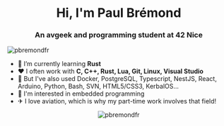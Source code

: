 <h1 align="center">Hi, I'm Paul Brémond</h1>
<h3 align="center">An avgeek and programming student at 42 Nice</h3>

<p align="left"> <img src="https://komarev.com/ghpvc/?username=pbremondfr&label=Profile%20views&color=0e75b6&style=flat" alt="pbremondfr" /> </p>

- 🌱 I’m currently learning **Rust**
- ❤ I often work with **C, C++, Rust, Lua, Git, Linux, Visual Studio**
- 📄 But I've also used Docker, PostgreSQL, Typescript, NestJS, React, Arduino, Python, Bash, SVN, HTML5/CSS3, KerbalOS...
- 🔭 I'm interested in embedded programming
- ✈ I love aviation, which is why my part-time work involves that field!

<p align="center"><img align="center" src="https://github-readme-stats.vercel.app/api/top-langs?username=pbremondfr&show_icons=true&locale=en&layout=compact&theme=dark&exclude_repo=42_minishell" alt="pbremondfr" /></p>
